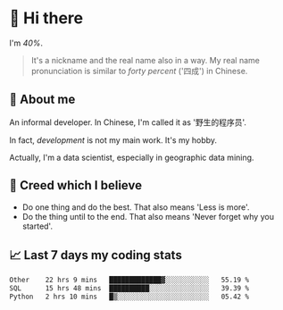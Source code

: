 # 👋 Hi there

I'm *40%*.

> It's a nickname and the real name also in a way.
> My real name pronunciation is similar to *forty percent* ('四成') in Chinese.

## :speech_balloon: About me

An informal developer. In Chinese, I'm called it as '野生的程序员'.

In fact, _development_ is not my main work. It's my hobby.

Actually, I'm a data scientist, especially in geographic data mining.

## :see_no_evil: Creed which I believe

- Do one thing and do the best. That also means 'Less is more'.
- Do the thing until to the end. That also means 'Never forget why you started'.

## :chart_with_upwards_trend: Last 7 days my coding stats

<!--START_SECTION:waka-->

```txt
Other    22 hrs 9 mins   █████████████▓░░░░░░░░░░░   55.19 %
SQL      15 hrs 48 mins  ██████████░░░░░░░░░░░░░░░   39.39 %
Python   2 hrs 10 mins   █▒░░░░░░░░░░░░░░░░░░░░░░░   05.42 %
```

<!--END_SECTION:waka-->
